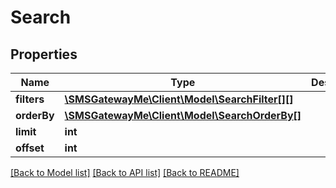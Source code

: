# Search

## Properties
Name | Type | Description | Notes
------------ | ------------- | ------------- | -------------
**filters** | [**\SMSGatewayMe\Client\Model\SearchFilter[][]**](array.md) |  | [optional] 
**orderBy** | [**\SMSGatewayMe\Client\Model\SearchOrderBy[]**](SearchOrderBy.md) |  | [optional] 
**limit** | **int** |  | [optional] 
**offset** | **int** |  | [optional] 

[[Back to Model list]](../README.md#documentation-for-models) [[Back to API list]](../README.md#documentation-for-api-endpoints) [[Back to README]](../README.md)


